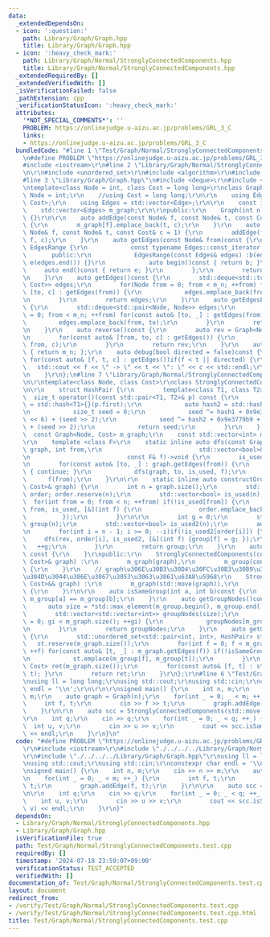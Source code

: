 ```yaml
---
data:
  _extendedDependsOn:
  - icon: ':question:'
    path: Library/Graph/Graph.hpp
    title: Library/Graph/Graph.hpp
  - icon: ':heavy_check_mark:'
    path: Library/Graph/Normal/StronglyConnectedComponents.hpp
    title: Library/Graph/Normal/StronglyConnectedComponents.hpp
  _extendedRequiredBy: []
  _extendedVerifiedWith: []
  _isVerificationFailed: false
  _pathExtension: cpp
  _verificationStatusIcon: ':heavy_check_mark:'
  attributes:
    '*NOT_SPECIAL_COMMENTS*': ''
    PROBLEM: https://onlinejudge.u-aizu.ac.jp/problems/GRL_3_C
    links:
    - https://onlinejudge.u-aizu.ac.jp/problems/GRL_3_C
  bundledCode: "#line 1 \"Test/Graph/Normal/StronglyConnectedComponents.test.cpp\"\
    \n#define PROBLEM \"https://onlinejudge.u-aizu.ac.jp/problems/GRL_3_C\"\r\n\r\n\
    #include <iostream>\r\n#line 2 \"Library/Graph/Normal/StronglyConnectedComponents.hpp\"\
    \n\r\n#include <unordered_set>\r\n#include <algorithm>\r\n#include <vector>\r\n\
    #line 3 \"Library/Graph/Graph.hpp\"\n#include <deque>\r\n#include <tuple>\r\n\r\
    \ntemplate<class Node = int, class Cost = long long>\r\nclass Graph {\r\n    //using\
    \ Node = int;\r\n    //using Cost = long long;\r\n\r\n    using Edge = std::pair<Node,\
    \ Cost>;\r\n    using Edges = std::vector<Edge>;\r\n\r\n    const int m_n;\r\n\
    \    std::vector<Edges> m_graph;\r\n\r\npublic:\r\n    Graph(int n) :m_n(n), m_graph(n)\
    \ {}\r\n\r\n    auto addEdge(const Node& f, const Node& t, const Cost& c = 1)\
    \ {\r\n        m_graph[f].emplace_back(t, c);\r\n    }\r\n    auto addEdgeUndirected(const\
    \ Node& f, const Node& t, const Cost& c = 1) {\r\n        addEdge(f, t, c); addEdge(t,\
    \ f, c);\r\n    }\r\n    auto getEdges(const Node& from)const {\r\n        class\
    \ EdgesRange {\r\n            const typename Edges::const_iterator b, e;\r\n \
    \       public:\r\n            EdgesRange(const Edges& edges) :b(edges.begin()),\
    \ e(edges.end()) {}\r\n            auto begin()const { return b; }\r\n       \
    \     auto end()const { return e; }\r\n        };\r\n        return EdgesRange(m_graph[from]);\r\
    \n    }\r\n    auto getEdges()const {\r\n        std::deque<std::tuple<Node, Node,\
    \ Cost>> edges;\r\n        for(Node from = 0; from < m_n; ++from) for(const auto&\
    \ [to, c] : getEdges(from)) {\r\n            edges.emplace_back(from, to, c);\r\
    \n        }\r\n        return edges;\r\n    }\r\n    auto getEdgesExcludeCost()const\
    \ {\r\n        std::deque<std::pair<Node, Node>> edges;\r\n        for(Node from\
    \ = 0; from < m_n; ++from) for(const auto& [to, _] : getEdges(from)) {\r\n   \
    \         edges.emplace_back(from, to);\r\n        }\r\n        return edges;\r\
    \n    }\r\n    auto reverse()const {\r\n        auto rev = Graph<Node, Cost>(m_n);\r\
    \n        for(const auto& [from, to, c] : getEdges()) {\r\n            rev.addEdge(to,\
    \ from, c);\r\n        }\r\n        return rev;\r\n    }\r\n    auto size()const\
    \ { return m_n; };\r\n    auto debug(bool directed = false)const {\r\n       \
    \ for(const auto& [f, t, c] : getEdges())if(f < t || directed) {\r\n         \
    \   std::cout << f << \" -> \" << t << \": \" << c << std::endl;\r\n        }\r\
    \n    }\r\n};\n#line 7 \"Library/Graph/Normal/StronglyConnectedComponents.hpp\"\
    \n\r\ntemplate<class Node, class Cost>\r\nclass StronglyConnectedComponents {\r\
    \n\r\n    struct HashPair {\r\n        template<class T1, class T2>\r\n      \
    \  size_t operator()(const std::pair<T1, T2>& p) const {\r\n            auto hash1\
    \ = std::hash<T1>{}(p.first);\r\n            auto hash2 = std::hash<T2>{}(p.second);\r\
    \n            size_t seed = 0;\r\n            seed ^= hash1 + 0x9e3779b9 + (seed\
    \ << 6) + (seed >> 2);\r\n            seed ^= hash2 + 0x9e3779b9 + (seed << 6)\
    \ + (seed >> 2);\r\n            return seed;\r\n        }\r\n    };\r\n\r\n  \
    \  const Graph<Node, Cost> m_graph;\r\n    const std::vector<int> m_group;\r\n\
    \r\n    template <class F>\r\n    static inline auto dfs(const Graph<Node, Cost>&\
    \ graph, int from,\r\n                           std::vector<bool>& is_used,\r\
    \n                           const F& f)->void {\r\n        is_used[from] = true;\r\
    \n        for(const auto& [to, _] : graph.getEdges(from)) {\r\n            if(is_used[to])\
    \ { continue; }\r\n            dfs(graph, to, is_used, f);\r\n        }\r\n  \
    \      f(from);\r\n    }\r\n\r\n    static inline auto constructGroup(const Graph<Node,\
    \ Cost>& graph) {\r\n        int n = graph.size();\r\n        std::vector<int>\
    \ order; order.reserve(n);\r\n        std::vector<bool> is_used(n);\r\n      \
    \  for(int from = 0; from < n; ++from) if(!is_used[from]) {\r\n            dfs(graph,\
    \ from, is_used, [&](int f) {\r\n                order.emplace_back(f);\r\n  \
    \          });\r\n        }\r\n\r\n        int g = 0;\r\n        std::vector<int>\
    \ group(n);\r\n        std::vector<bool> is_used2(n);\r\n        auto rev = graph.reverse();\r\
    \n        for(int i = n - 1; i >= 0; --i)if(!is_used2[order[i]]) {\r\n       \
    \     dfs(rev, order[i], is_used2, [&](int f) {group[f] = g; });\r\n         \
    \   ++g;\r\n        }\r\n        return group;\r\n    }\r\n    auto constructGroupNodes()\
    \ const {\r\n    }\r\npublic:\r\n    StronglyConnectedComponents(const Graph<Node,\
    \ Cost>& graph) :\r\n        m_graph(graph),\r\n        m_group(constructGroup(m_graph))\
    \ {\r\n    }\r\n    // graph\u306E\u30B3\u30D4\u30FC\u30B3\u30B9\u30C8\u304C\u5927\
    \u304D\u3044\u306E\u3067\u3053\u3063\u3061\u63A8\u5968\r\n    StronglyConnectedComponents(Graph<Node,\
    \ Cost>&& graph) :\r\n        m_graph(std::move(graph)),\r\n        m_group(constructGroup(m_graph))\
    \ {\r\n    }\r\n\r\n    auto isSameGroup(int a, int b)const {\r\n        return\
    \ m_group[a] == m_group[b];\r\n    }\r\n    auto getGroupNodes()const {\r\n  \
    \      auto size = *std::max_element(m_group.begin(), m_group.end()) + 1;\r\n\
    \        std::vector<std::vector<int>> groupNodes(size);\r\n        for(int gi\
    \ = 0; gi < m_graph.size(); ++gi) {\r\n            groupNodes[m_group[gi]].emplace_back(gi);\r\
    \n        }\r\n        return groupNodes;\r\n    }\r\n    auto getGroupGraph()const\
    \ {\r\n        std::unordered_set<std::pair<int, int>, HashPair> st;\r\n     \
    \   st.reserve(m_graph.size());\r\n        for(int f = 0; f < m_graph.size();\
    \ ++f) for(const auto& [t, _] : m_graph.getEdges(f)) if(!isSameGroup(f, t)) {\r\
    \n            st.emplace(m_group[f], m_group[t]);\r\n        }\r\n        Graph<Node,\
    \ Cost> ret(m_graph.size());\r\n        for(const auto& [f, t] : st) { ret.addEdge(f,\
    \ t); }\r\n        return ret;\r\n    }\r\n};\r\n#line 6 \"Test/Graph/Normal/StronglyConnectedComponents.test.cpp\"\
    \nusing ll = long long;\r\nusing std::cout;\r\nusing std::cin;\r\nconstexpr char\
    \ endl = '\\n';\r\n\r\n\r\nsigned main() {\r\n    int n, m;\r\n    cin >> n >>\
    \ m;\r\n    auto graph = Graph(n);\r\n    for(int _ = 0; _ < m; ++_) {\r\n   \
    \     int f, t;\r\n        cin >> f >> t;\r\n        graph.addEdge(f, t);\r\n\
    \    }\r\n\r\n    auto scc = StronglyConnectedComponents(std::move(graph));\r\n\
    \r\n    int q;\r\n    cin >> q;\r\n    for(int _ = 0; _ < q; ++_) {\r\n      \
    \  int u, v;\r\n        cin >> u >> v;\r\n        cout << scc.isSameGroup(u, v)\
    \ << endl;\r\n    }\r\n}\n"
  code: "#define PROBLEM \"https://onlinejudge.u-aizu.ac.jp/problems/GRL_3_C\"\r\n\
    \r\n#include <iostream>\r\n#include \"./../../../Library/Graph/Normal/StronglyConnectedComponents.hpp\"\
    \r\n#include \"./../../../Library/Graph/Graph.hpp\"\r\nusing ll = long long;\r\
    \nusing std::cout;\r\nusing std::cin;\r\nconstexpr char endl = '\\n';\r\n\r\n\r\
    \nsigned main() {\r\n    int n, m;\r\n    cin >> n >> m;\r\n    auto graph = Graph(n);\r\
    \n    for(int _ = 0; _ < m; ++_) {\r\n        int f, t;\r\n        cin >> f >>\
    \ t;\r\n        graph.addEdge(f, t);\r\n    }\r\n\r\n    auto scc = StronglyConnectedComponents(std::move(graph));\r\
    \n\r\n    int q;\r\n    cin >> q;\r\n    for(int _ = 0; _ < q; ++_) {\r\n    \
    \    int u, v;\r\n        cin >> u >> v;\r\n        cout << scc.isSameGroup(u,\
    \ v) << endl;\r\n    }\r\n}"
  dependsOn:
  - Library/Graph/Normal/StronglyConnectedComponents.hpp
  - Library/Graph/Graph.hpp
  isVerificationFile: true
  path: Test/Graph/Normal/StronglyConnectedComponents.test.cpp
  requiredBy: []
  timestamp: '2024-07-18 23:59:07+09:00'
  verificationStatus: TEST_ACCEPTED
  verifiedWith: []
documentation_of: Test/Graph/Normal/StronglyConnectedComponents.test.cpp
layout: document
redirect_from:
- /verify/Test/Graph/Normal/StronglyConnectedComponents.test.cpp
- /verify/Test/Graph/Normal/StronglyConnectedComponents.test.cpp.html
title: Test/Graph/Normal/StronglyConnectedComponents.test.cpp
---
```

